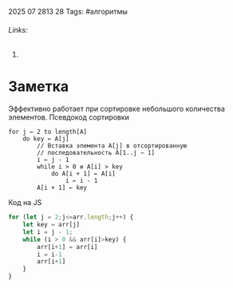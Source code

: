 2025 07 2813 28
Tags: #алгоритмы 
###### Links: 
1) 
# Заметка
Эффективно работает при сортировке небольшого количества элементов.
Псевдокод сортировки
```
for j ← 2 to length[A]
	do key ← A[j]
		// Вставка элемента A[j] в отсортированную
		// последовательность A[1..j − 1]
		i ← j - 1
		while i > 0 и A[i] > key
			do A[i + 1] ← A[i]
				i ← i - 1
		A[i + 1] ← key
```
Код на JS
```js
for (let j = 2;j<=arr.length;j++) {
	let key = arr[j]
	let i = j - 1;
	while (i > 0 && arr[i]>key) {
		arr[i+1] = arr[i]
		i = i-1
		arr[i+1] 
	}
}
```